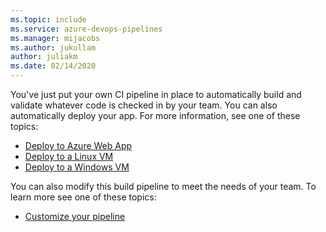 ```yaml
---
ms.topic: include
ms.service: azure-devops-pipelines
ms.manager: mijacobs
ms.author: jukullam
author: juliakm
ms.date: 02/14/2020
---
```


You've just put your own CI pipeline in place to automatically build and validate whatever code is checked in by your team. You can also automatically deploy your app. For more information, see one of these topics:

* [Deploy to Azure Web App](../cd/deploy-webdeploy-webapps.md)
* [Deploy to a Linux VM](/azure/devops/pipelines/apps/cd/deploy-linuxvm-deploygroups)
* [Deploy to a Windows VM](../cd/deploy-webdeploy-iis-deploygroups.md)

You can also modify this build pipeline to meet the needs of your team. To learn more see one of these topics:

* [Customize your pipeline](../../customize-pipeline.md)
